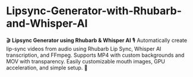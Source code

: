 # Lipsync-Generator-with-Rhubarb-and-Whisper-AI
🎬 **Lipsync Generator using Rhubarb &amp; Whisper AI** 🎙️   Automatically create lip-sync videos from audio using Rhubarb Lip Sync, Whisper AI transcription, and FFmpeg. Supports MP4 with custom backgrounds and MOV with transparency. Easily customizable mouth images, GPU acceleration, and simple setup. 🚀
